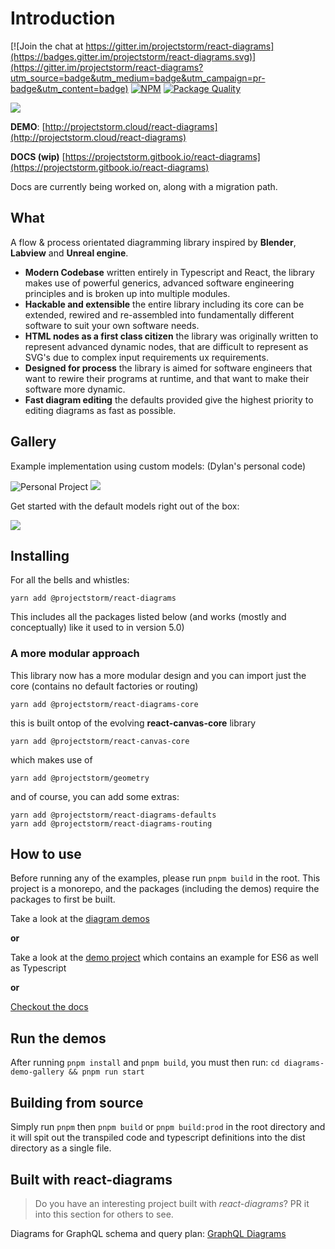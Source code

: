 # Introduction

[![Join the chat at https://gitter.im/projectstorm/react-diagrams](https://badges.gitter.im/projectstorm/react-diagrams.svg)](https://gitter.im/projectstorm/react-diagrams?utm_source=badge&utm_medium=badge&utm_campaign=pr-badge&utm_content=badge) [![NPM](https://img.shields.io/npm/v/@projectstorm/react-diagrams.svg)](https://npmjs.org/package/@projectstorm/react-diagrams) [![Package Quality](https://npm.packagequality.com/shield/storm-react-diagrams.svg)](https://packagequality.com/#?package=storm-react-diagrams)

![](.gitbook/assets/logo.jpg)

**DEMO**: [http://projectstorm.cloud/react-diagrams](http://projectstorm.cloud/react-diagrams)

**DOCS \(wip\)** [https://projectstorm.gitbook.io/react-diagrams](https://projectstorm.gitbook.io/react-diagrams)

Docs are currently being worked on, along with a migration path.

## What

A flow & process orientated diagramming library inspired by **Blender**, **Labview** and **Unreal engine**.

* **Modern Codebase** written entirely in Typescript and React, the library makes use of powerful generics, advanced software engineering principles and is broken up into multiple modules.
* **Hackable and extensible** the entire library including its core can be extended, rewired and re-assembled into fundamentally different software to suit your own software needs.
* **HTML nodes as a first class citizen** the library was originally written to represent advanced dynamic nodes, that are difficult to represent as SVG's due to complex input requirements ux requirements.
* **Designed for process** the library is aimed for software engineers that want to rewire their programs at runtime, and that want to make their software more dynamic.
* **Fast diagram editing** the defaults provided give the highest priority to editing diagrams as fast as possible.

## Gallery

Example implementation using custom models: \(Dylan's personal code\)

![Personal Project](.gitbook/assets/example1.jpg)
![](.gitbook/assets/example2.jpg)

Get started with the default models right out of the box:

![](.gitbook/assets/example3.jpg)

## Installing

For all the bells and whistles:

```text
yarn add @projectstorm/react-diagrams
```

This includes all the packages listed below \(and works \(mostly and conceptually\) like it used to in version 5.0\)

### A more modular approach

This library now has a more modular design and you can import just the core \(contains no default factories or routing\)

```text
yarn add @projectstorm/react-diagrams-core
```

this is built ontop of the evolving **react-canvas-core** library

```text
yarn add @projectstorm/react-canvas-core
```

which makes use of

```text
yarn add @projectstorm/geometry
```

and of course, you can add some extras:

```text
yarn add @projectstorm/react-diagrams-defaults
yarn add @projectstorm/react-diagrams-routing
```

## How to use

Before running any of the examples, please run `pnpm build` in the root. This project is a monorepo, and the packages (including the demos) require the packages to first be built.


Take a look at the [diagram demos](https://github.com/projectstorm/react-diagrams/tree/master/diagrams-demo-gallery/demos)

**or**

Take a look at the [demo project](https://github.com/projectstorm/react-diagrams/tree/master/diagrams-demo-project) which contains an example for ES6 as well as Typescript

**or**

[Checkout the docs](https://projectstorm.gitbook.io/react-diagrams/)

## Run the demos

After running `pnpm install` and `pnpm build`, you must then run: `cd diagrams-demo-gallery && pnpm run start`

## Building from source

Simply run `pnpm` then `pnpm build` or `pnpm build:prod` in the root directory and it will spit out the transpiled code and typescript definitions into the dist directory as a single file.

## Built with react-diagrams

> Do you have an interesting project built with *react-diagrams*? PR it into this section for others to see.

Diagrams for GraphQL schema and query plan: [GraphQL Diagrams](https://github.com/xiaogezhang/graphql-diagrams)
